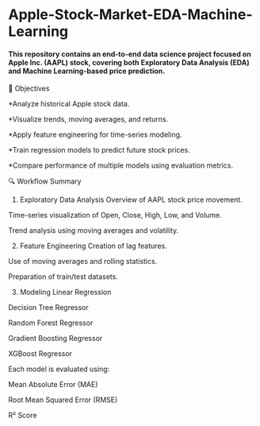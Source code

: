 # Apple-Stock-Market-EDA-Machine-Learning
#### This repository contains an end-to-end data science project focused on Apple Inc. (AAPL) stock, covering both Exploratory Data Analysis (EDA) and Machine Learning-based price prediction.

📌 Objectives

*Analyze historical Apple stock data.

*Visualize trends, moving averages, and returns.

*Apply feature engineering for time-series modeling.

*Train regression models to predict future stock prices.

*Compare performance of multiple models using evaluation metrics.

🔍 Workflow Summary

1. Exploratory Data Analysis
Overview of AAPL stock price movement.

Time-series visualization of Open, Close, High, Low, and Volume.

Trend analysis using moving averages and volatility.

2. Feature Engineering
Creation of lag features.

Use of moving averages and rolling statistics.

Preparation of train/test datasets.

3. Modeling
Linear Regression

Decision Tree Regressor

Random Forest Regressor

Gradient Boosting Regressor

XGBoost Regressor

Each model is evaluated using:

Mean Absolute Error (MAE)

Root Mean Squared Error (RMSE)

R² Score

